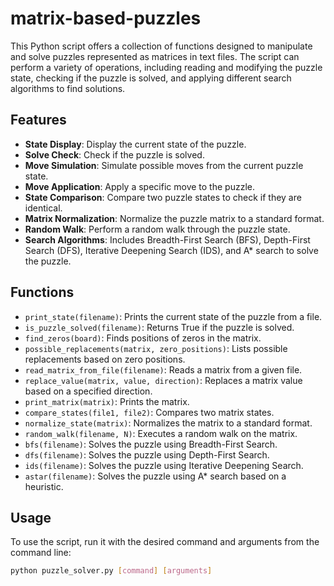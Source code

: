 # matrix-based-puzzles

This Python script offers a collection of functions designed to manipulate and solve puzzles represented as matrices in text files. The script can perform a variety of operations, including reading and modifying the puzzle state, checking if the puzzle is solved, and applying different search algorithms to find solutions.

## Features

- **State Display**: Display the current state of the puzzle.
- **Solve Check**: Check if the puzzle is solved.
- **Move Simulation**: Simulate possible moves from the current puzzle state.
- **Move Application**: Apply a specific move to the puzzle.
- **State Comparison**: Compare two puzzle states to check if they are identical.
- **Matrix Normalization**: Normalize the puzzle matrix to a standard format.
- **Random Walk**: Perform a random walk through the puzzle state.
- **Search Algorithms**: Includes Breadth-First Search (BFS), Depth-First Search (DFS), Iterative Deepening Search (IDS), and A* search to solve the puzzle.

## Functions

- `print_state(filename)`: Prints the current state of the puzzle from a file.
- `is_puzzle_solved(filename)`: Returns True if the puzzle is solved.
- `find_zeros(board)`: Finds positions of zeros in the matrix.
- `possible_replacements(matrix, zero_positions)`: Lists possible replacements based on zero positions.
- `read_matrix_from_file(filename)`: Reads a matrix from a given file.
- `replace_value(matrix, value, direction)`: Replaces a matrix value based on a specified direction.
- `print_matrix(matrix)`: Prints the matrix.
- `compare_states(file1, file2)`: Compares two matrix states.
- `normalize_state(matrix)`: Normalizes the matrix to a standard format.
- `random_walk(filename, N)`: Executes a random walk on the matrix.
- `bfs(filename)`: Solves the puzzle using Breadth-First Search.
- `dfs(filename)`: Solves the puzzle using Depth-First Search.
- `ids(filename)`: Solves the puzzle using Iterative Deepening Search.
- `astar(filename)`: Solves the puzzle using A* search based on a heuristic.

## Usage

To use the script, run it with the desired command and arguments from the command line:

```bash
python puzzle_solver.py [command] [arguments]
